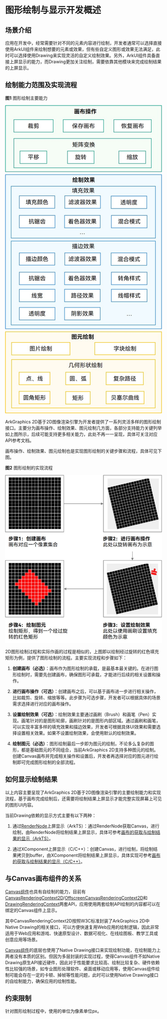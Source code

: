 # 图形绘制与显示开发概述


## 场景介绍

应用在开发中，经常需要针对不同的元素内容进行绘制，开发者通常可以选择直接使用ArkUI组件来绘制想要的元素或效果，但有些自定义图形或效果无法满足，此时可以选择使用Drawing来实现灵活的自定义绘制效果。另外，ArkUI组件具备直接上屏显示的能力，而Drawing更加关注绘制，需要依靠其他模块来完成绘制结果的上屏显示。


## 绘制能力范围及实现流程

**图1** 图形绘制主要能力

![drawing](figures/drawing.jpg)


ArkGraphics 2D基于2D图像渲染引擎为开发者提供了一系列灵活多样的图形绘制接口。主要分为画布操作、绘制效果、图元绘制几方面，各部分支持能力关键列举如上图所示，后续可能支持更多相关能力，此处不再一一呈现，具体可关注对应API参考文档。


画布操作、绘制效果、图元绘制也是实现图形绘制的关键步骤和流程，具体可见下图。


**图2** 图形绘制的实现流程 

![drawProcess](figures/drawProcess.jpg)


2D图形绘制过程和实际作画的过程是相似的，上图即以绘制经过旋转的红色填充矩形为例，提供了图形绘制的流程。主要实现流程和步骤如下：


1. **创建画布（必选）**：画布作为图形绘制的承载，是最基本最关键的。在进行图形绘制时，需要先创建画布，确保图形可承载，才能进行后续的相关设置和操作。

2. **进行画布操作（可选）**：创建画布之后，可以基于画布进一步进行相关操作，比如裁剪、旋转、缩放等等。此步骤为可选步骤，开发者可以根据具体的场景需求选择进行对应的画布操作。

3. **设置绘制效果（可选）**：绘制效果主要通过画刷（Brush）和画笔（Pen）实现。画笔针对的是图形轮廓，画刷针对的是图形内部区域。通过画刷和画笔，可以实现丰富多样的填充效果和描边效果，开发者可根据具体UI效果和需要选择设置相关效果。如果不设置绘制效果，会使用默认的绘制效果。

4. **绘制图元（必选）**：图形绘制最后一步即为图元的绘制，不论多么复杂的图形，都是基础图元的不同组合，当前ArkGraphics 2D支持多种图元的绘制。创建Canvas画布并完成相关操作和设置后，开发者再选择对应的图元进行绘制即可完成图形绘制的全部流程。


## 如何显示绘制结果

以上内容主要呈现了ArkGraphics 2D基于2D图像渲染引擎的主要绘制能力和实现流程，基于画布完成绘制后，还需要将绘制结果上屏显示才能完整实现屏幕上可见的图形UI内容。

当前Drawing依赖的显示方式主要有以下两种：

1. 通过[RenderNode](../reference/apis-arkui/js-apis-arkui-renderNode.md)上屏显示（ArkTS）：通过RenderNode获取Canvas，进行绘制，由RenderNode将绘制结果上屏显示，具体可参考[画布的获取与绘制结果的显示（ArkTS）](canvas-get-result-draw-arkts.md#获取可直接显示的canvas画布)。

2. 通过XComponent上屏显示（C/C++）：创建Canvas，进行绘制，将绘制结果拷贝到buffer，由XComponent将绘制结果上屏显示，具体实现可参考[画布的获取与绘制结果的显示（C/C++）](canvas-get-result-draw-c.md#获取可直接显示的canvas画布)。


## 与Canvas画布组件的关系

[Canvas组件](../reference/apis-arkui/ts-components-canvas-canvas.md)也具有自绘制的能力，目前有[CanvasRenderingContext2D](../reference/apis-arkui/arkui-ts/ts-canvasrenderingcontext2d.md)/[OffscreenCanvasRenderingContext2D](../reference/apis-arkui/arkui-ts/ts-offscreencanvasrenderingcontext2d.md)和[DrawingRenderingContext](../reference/apis-arkui/arkui-ts/ts-drawingrenderingcontext.md)两套API，应用使用两套绘制API绘制的内容都可以在绑定的Canvas组件上显示。

其中CanvasRenderingContext2D按照W3C标准封装了ArkGraphics 2D中Native Drawing的相关接口，可以方便快速复用Web应用的绘制逻辑，因此非常适用于Web应用和游戏、快速原型设计、数据可视化、在线绘图板、教学工具或创意应用等场景。

[Canvas组件](../reference/apis-arkui/ts-components-canvas-canvas.md)的底层也使用了Native Drawing接口来实现绘制功能，在绘制能力上两者没有本质的区别。但因为多层封装的实现过程，使得Canvas组件不如Native Drawing原生API接近硬件，因此对于性能要求比较高、绘制比较复杂、硬件依赖性比较强的场景，如专业图形处理软件、桌面或移动应用等，使用Canvas组件绘制可能会存在一定的卡顿、掉帧等性能问题，此时可以使用Native Drawing接口的自绘制能力，确保应用的绘制性能。


## 约束限制

针对图形绘制过程中，使用的单位为像素单位px。

<!--RP1--><!--RP1End-->
